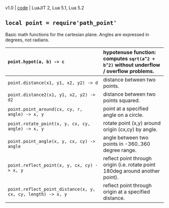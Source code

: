 v1.0 | [code](http://code.google.com/p/lua-files/source/browse/path_point.lua) | LuaJIT 2, Lua 5.1, Lua 5.2

## `local point = require'path_point'` ##

Basic math functions for the cartesian plane. Angles are expressed in degrees, not radians.

| `point.hypot(a, b) -> c` | hypotenuse function: computes `sqrt(a^2 + b^2)` without underflow / overflow problems. |
|:-------------------------|:---------------------------------------------------------------------------------------|
| `point.distance(x1, y1, x2, y2) -> d` | distance between two points. |
| `point.distance2(x1, y1, x2, y2) -> d2` | distance between two points squared. |
| `point.point_around(cx, cy, r, angle) -> x, y` | point at a specified angle on a circle. |
| `point.rotate_point(x, y, cx, cy, angle) -> x, y` | rotate point (x,y) around origin (cx,cy) by angle. |
| `point.point_angle(x, y, cx, cy) -> angle` | angle between two points in -360..360 degree range. |
| `point.reflect_point(x, y, cx, cy) -> x, y` | reflect point through origin (i.e. rotate point 180deg around another point). |
| `point.reflect_point_distance(x, y, cx, cy, length) -> x, y` | reflect point through origin at a specified distance. |